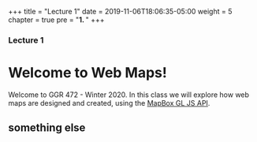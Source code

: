 +++
title = "Lecture 1"
date = 2019-11-06T18:06:35-05:00
weight = 5
chapter = true
pre = "<b>1. </b>"
+++

### Lecture 1

# Welcome to Web Maps!

Welcome to GGR 472 - Winter 2020. In this class we will explore how web maps are designed and created, using the [MapBox GL JS API](https://docs.mapbox.com/mapbox-gl-js/api/). 

## something else
